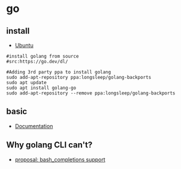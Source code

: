 # go

## install

* [Ubuntu](https://github.com/golang/go/wiki/Ubuntu)

```shell
#install golang from source
#src:https://go.dev/dl/

#Adding 3rd party ppa to install golang
sudo add-apt-repository ppa:longsleep/golang-backports
sudo apt update
sudo apt install golang-go
sudo add-apt-repository --remove ppa:longsleep/golang-backports
```

## basic

* [Documentation](https://go.dev/doc/)

## Why golang CLI can't?

* [proposal: bash_completions support](https://github.com/golang/go/issues/58598)
